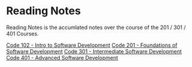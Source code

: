 # Reading Notes

<p> Reading Notes is the accumlated notes over the course of the 201 / 301 / 401 Courses. </p>


[Code 102 - Intro to Software Development](/102_readingNotes/README.md)
[Code 201 - Foundations of Software Development](/201_readingNotes/README.md)
[Code 301 - Intermediate Software Development](/301_readingNotes/README.md)
[Code 401 - Advanced Software Development](401_readingNotes/README.md)

